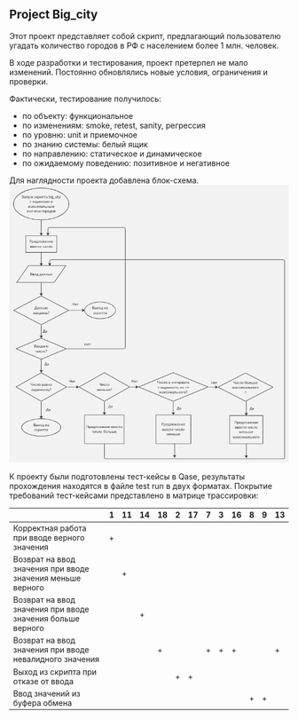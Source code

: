 ## Project Big_city
Этот проект представляет собой скрипт, предлагающий пользователю угадать количество городов в РФ с населением более 1 млн. человек.

В ходе разработки и тестирования, проект претерпел не мало изменений.
Постоянно обновлялись новые условия, ограничения и проверки.

Фактически, тестирование получилось:
- по объекту: функциональное
- по изменениям: smoke, retest, sanity, регрессия
- по уровню: unit и приемочное
- по знанию системы: белый ящик
- по направлению: статическое и динамическое
- по ожидаемому поведению: позитивное и негативное

Для наглядности проекта добавлена блок-схема.
![Блок-схема проекта big_city](https://github.com/EkaterinaKutiminskaya/Bash_scripts/blob/master/block%20diagram%20big_city.png)

К проекту были подготовлены тест-кейсы в Qase, результаты прохождения находятся в файле test run в двух форматах. Покрытие требований тест-кейсами представлено в матрице трассировки:

|                                                            | 1 | 11 | 14 | 18 | 2 | 17 | 7 | 3 | 16 | 8 | 9 | 13 |
|------------------------------------------------------------|---|----|----|----|---|----|---|---|----|---|---|----|
| Корректная работа при вводе верного значения               | + |    |    |    |   |    |   |   |    |   |   |    |
| Возврат на ввод значения при вводе значения меньше верного |   | +  |    |    |   |    |   |   |    |   |   |    |
| Возврат на ввод значения при вводе значения больше верного |   |    | +  |    |   |    |   |   |    |   |   |    |
| Возврат на ввод значения при вводе невалидного значения    |   |    |    | +  |   |    | + | + | +  |   |   | +  |
| Выход из скрипта при отказе от ввода                       |   |    |    |    | + | +  |   |   |    |   |   |    |
| Ввод значений из буфера обмена                             |   |    |    |    |   |    |   |   |    | + | + |    |
